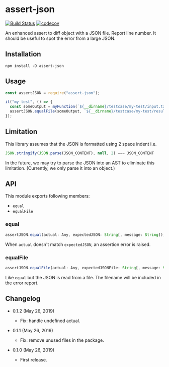 assert-json
===========

[![Build Status](https://travis-ci.com/eight04/assert-json.svg?branch=master)](https://travis-ci.com/eight04/assert-json)
[![codecov](https://codecov.io/gh/eight04/assert-json/branch/master/graph/badge.svg)](https://codecov.io/gh/eight04/assert-json)

An enhanced assert to diff object with a JSON file. Report line number. It should be useful to spot the error from a large JSON.

Installation
------------

```
npm install -D assert-json
```

Usage
-----

```js
const assertJSON = require("assert-json");

it("my test", () => {
  const someOutput = myFunction(`${__dirname}/testcase/my-test/input.txt`);
  assertJSON.equalFile(someOutput, `${__dirname}/testcase/my-test/result.json`);
});
```

Limitation
----------

This library assumes that the JSON is formatted using 2 space indent i.e.

```js
JSON.stringify(JSON.parse(JSON_CONTENT), null, 2) === JSON_CONTENT
```

In the future, we may try to parse the JSON into an AST to eliminate this limitation. (Currently, we only parse it into an object.)

API
----

This module exports following members:

* `equal`
* `equalFile`

### equal

```js
assertJSON.equal(actual: Any, expectedJSON: String[, message: String]);
```

When `actual` doesn't match `expectedJSON`, an assertion error is raised.

### equalFile

```js
assertJSON.equalFile(actual: Any, expectedJSONFile: String[, message: String]);
```

Like `equal` but the JSON is read from a file. The filename will be included in the error report.

Changelog
---------

* 0.1.2 (May 26, 2019)

  - Fix: handle undefined actual.

* 0.1.1 (May 26, 2019)

  - Fix: remove unused files in the package.

* 0.1.0 (May 26, 2019)

  - First release.
